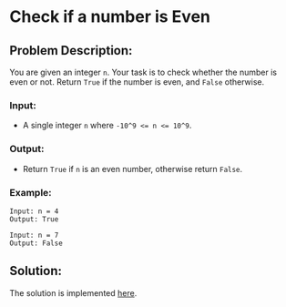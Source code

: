 # Check if a number is Even

## Problem Description:

You are given an integer `n`. Your task is to check whether the number is even or not. Return `True` if the number is even, and `False` otherwise.

### Input:

* A single integer `n` where `-10^9 <= n <= 10^9`.

### Output:

* Return `True` if `n` is an even number, otherwise return `False`.

### Example:

```
Input: n = 4
Output: True
```
```
Input: n = 7
Output: False
```

## Solution:

The solution is implemented [here](./code.py).

